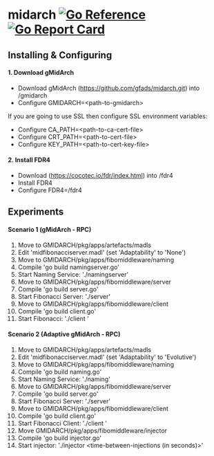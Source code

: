 # midarch [![Go Reference](https://pkg.go.dev/badge/github.com/gfads/midarch.svg)](https://pkg.go.dev/github.com/gfads/midarch) [![Go Report Card](https://goreportcard.com/badge/github.com/gfads/midarch)](https://goreportcard.com/report/github.com/gfads/midarch)

## Installing & Configuring

#### 1. Download gMidArch

 - Download gMidArch (https://github.com/gfads/midarch.git) into <path>/gmidarch
 - Configure GMIDARCH=\<path-to-gmidarch>
 
If you are going to use SSL then configure SSL environment variables:

 - Configure CA_PATH=\<path-to-ca-cert-file>
 - Configure CRT_PATH=\<path-to-cert-file>
 - Configure KEY_PATH=\<path-to-cert-key-file>
    
#### 2. Install FDR4

 - Download (https://cocotec.io/fdr/index.html) into <path>/fdr4
 - Install FDR4
 - Configure FDR4=<path>/fdr4

## Experiments

#### Scenario 1 (gMidArch - RPC)

1. Move to GMIDARCH/pkg/apps/artefacts/madls
2. Edit 'midfibonacciserver.madl' (set 'Adaptability' to 'None')
3. Move to GMIDARCH/pkg/apps/fibomiddleware/naming
4. Compile 'go build namingserver.go'
5. Start Naming Service: './namingserver'
6. Move to GMIDARCH/pkg/apps/fibomiddleware/server
7. Compile 'go build server.go'
8. Start Fibonacci Server: './server'
9. Move to GMIDARCH/pkg/apps/fibomiddleware/client
10. Compile 'go build client.go'
11. Start Fibonacci: './client <fibonacci-number> <number-of-requests>'

#### Scenario 2 (Adaptive gMidArch - RPC)

1. Move to GMIDARCH/pkg/apps/artefacts/madls
2. Edit 'midfibonacciserver.madl' (set 'Adaptability' to 'Evolutive')
3. Move to GMIDARCH/pkg/apps/fibomiddleware/naming
4. Compile 'go build naming.go'
5. Start Naming Service: './naming'
6. Move to GMIDARCH/pkg/apps/fibomiddleware/server
7. Compile 'go build server.go'
8. Start Fibonacci Server: './server'
9. Move to GMIDARCH/pkg/apps/fibomiddleware/client
10. Compile 'go build client.go'
11. Start Fibonacci Client: './client <fibonacci-number> <number-of-requests>'
12. Move GMIDARCH/pkg/apps/fibomiddleware/injector
13. Compile 'go build injector.go'
14. Start injector: './injector <time-between-injections (in seconds)>'